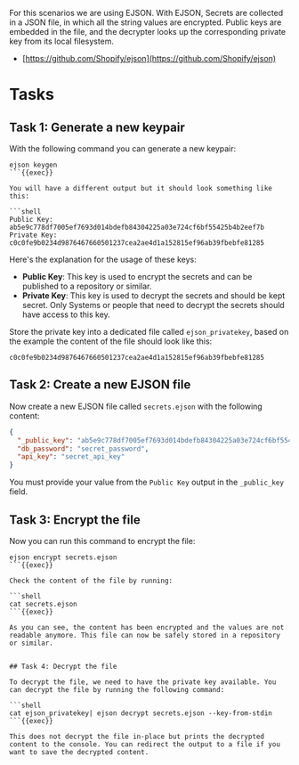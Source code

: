 For this scenarios we are using EJSON. With EJSON, Secrets are collected in a JSON file, in which all the string values are encrypted. Public keys are embedded in the file, and the decrypter looks up the corresponding private key from its local filesystem.

  * [https://github.com/Shopify/ejson](https://github.com/Shopify/ejson)

# Tasks


## Task 1: Generate a new keypair

With the following command you can generate a new keypair:

```shell
ejson keygen
```{{exec}}

You will have a different output but it should look something like this:

```shell
Public Key:
ab5e9c778df7005ef7693d014bdefb84304225a03e724cf6bf55425b4b2eef7b
Private Key:
c0c0fe9b0234d9876467660501237cea2ae4d1a152815ef96ab39fbebfe81285
```

Here's the explanation for the usage of these keys:

  * **Public Key**: This key is used to encrypt the secrets and can be published to a repository or similar.
  * **Private Key**: This key is used to decrypt the secrets and should be kept secret. Only Systems or people that need to decrypt the secrets should have access to this key.

Store the private key into a dedicated file called `ejson_privatekey`, based on the example the content of the file should look like this:

```shell
c0c0fe9b0234d9876467660501237cea2ae4d1a152815ef96ab39fbebfe81285
````

## Task 2: Create a new EJSON file

Now create a new EJSON file called `secrets.ejson` with the following content:

```json
{
  "_public_key": "ab5e9c778df7005ef7693d014bdefb84304225a03e724cf6bf55425b4b2eef7b",
  "db_password": "secret_password",
  "api_key": "secret_api_key"
}
```

You must provide your value from the `Public Key` output in the `_public_key` field.


## Task 3: Encrypt the file

Now you can run this command to encrypt the file:

```shell
ejson encrypt secrets.ejson
```{{exec}}

Check the content of the file by running:

```shell
cat secrets.ejson
```{{exec}}

As you can see, the content has been encrypted and the values are not readable anymore. This file can now be safely stored in a repository or similar.


## Task 4: Decrypt the file

To decrypt the file, we need to have the private key available. You can decrypt the file by running the following command:

```shell
cat ejson_privatekey| ejson decrypt secrets.ejson --key-from-stdin
```{{exec}}

This does not decrypt the file in-place but prints the decrypted content to the console. You can redirect the output to a file if you want to save the decrypted content.



